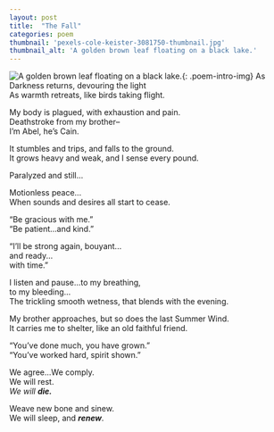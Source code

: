 ```yaml
---
layout: post
title:  "The Fall"
categories: poem
thumbnail: 'pexels-cole-keister-3081750-thumbnail.jpg'
thumbnail_alt: 'A golden brown leaf floating on a black lake.'
---
```

![A golden brown leaf floating on a black lake.]({{site.url}}/{{site.images_path}}pexels-cole-keister-3081750-small.jpg){: .poem-intro-img}
As Darkness returns, devouring the light  
As warmth retreats, like birds taking flight.

My body is plagued, with exhaustion and pain.  
Deathstroke from my brother–  
I’m Abel, he’s Cain.

It stumbles and trips, and falls to the ground.  
It grows heavy and weak, and I sense every pound.

Paralyzed and still...  

Motionless peace...  
When sounds and desires all start to cease.

“Be gracious with me.”  
“Be patient...and kind.” 

“I’ll be strong again, bouyant...  
and ready...  
with time.”

I listen and pause...to my breathing,  
to my bleeding...  
The trickling smooth wetness, that blends with the evening.

My brother approaches, but so does the last Summer Wind.  
It carries me to shelter, like an old faithful friend.

“You’ve done much, you have grown.”  
“You’ve worked hard, spirit shown.”

We agree...We comply.  
We will rest.  
*We will* ***die.***

Weave new bone and sinew.  
We will sleep, and ***renew***.
